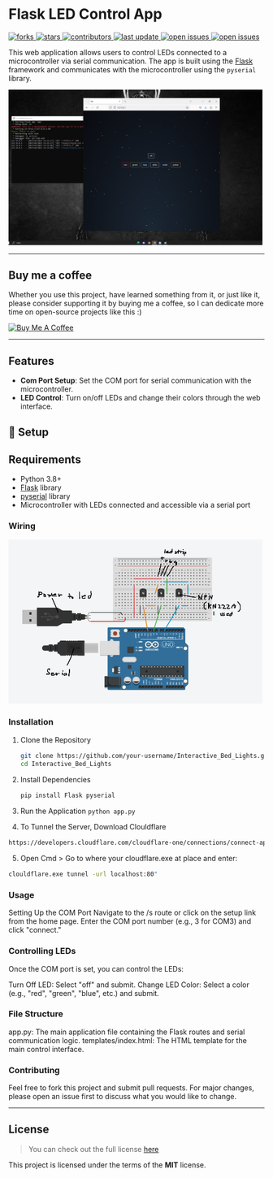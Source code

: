 # Flask LED Control App

<!-- Badges -->
<p>
  <a href="https://github.com/suragaru/Interactive_Bed_Lights/network/members">
    <img src="https://img.shields.io/github/forks/suragaru/Interactive_Bed_Lights" alt="forks" />
  </a>
  <a href="https://github.com/suragaru/Interactive_Bed_Lights/stargazers">
    <img src="https://img.shields.io/github/stars/suragaru/Interactive_Bed_Lights" alt="stars" />
  </a>
  <a href="https://github.com/suragaru/Interactive_Bed_Lights/graphs/contributors">
    <img src="https://img.shields.io/github/contributors/suragaru/Interactive_Bed_Lights" alt="contributors" />
  </a>
  <a href="">
    <img src="https://img.shields.io/github/last-commit/suragaru/Interactive_Bed_Lights" alt="last update" />
  </a>
  <a href="https://github.com/suragaru/Interactive_Bed_Lights/issues/">
    <img src="https://img.shields.io/github/issues/suragaru/Interactive_Bed_Lights" alt="open issues" />
  </a>  
  <a href="https://github.com/suragaru/Interactive_Bed_Lights/blob/main/LICENSE.md">
    <img src="https://img.shields.io/github/license/suragaru/Interactive_Bed_Lights" alt="open issues" />
  </a>  
</p>

This web application allows users to control LEDs connected to a microcontroller via serial communication. The app is built using the [Flask](https://flask.palletsprojects.com/) framework and communicates with the microcontroller using the `pyserial` library.<br>

<img src="https://github.com/mrrpickle/Interactive-Bed-Lights/blob/main/extra/theapp.png" width="500"/>

---

## Buy me a coffee

Whether you use this project, have learned something from it, or just like it, please consider supporting it by buying me a coffee, so I can dedicate more time on open-source projects like this :)

<!---<a href="https://www.buymeacoffee.com/igorantun" target="_blank"><img src="https://www.buymeacoffee.com/assets/img/custom_images/orange_img.png" alt="Buy Me A Coffee" style="height: auto !important;width: auto !important;" ></a>--->

<a href="https://ko-fi.com/suragarucoffee"> <img src="https://cdn.ko-fi.com/cdn/kofi3.png?v=3" alt="Buy Me A Coffee" height="40" width="auto"/></a>

---

## Features
- **Com Port Setup**: Set the COM port for serial communication with the microcontroller.
- **LED Control**: Turn on/off LEDs and change their colors through the web interface.


## :toolbox: Setup

## Requirements
- Python 3.8+
- [Flask](https://pypi.org/project/Flask/) library
- [pyserial](https://pypi.org/project/pyserial/) library
- Microcontroller with LEDs connected and accessible via a serial port


### Wiring
<img src="https://github.com/mrrpickle/Interactive-Bed-Lights/blob/main/extra/curcuit.png" width="500"/>

### Installation

1. Clone the Repository
   ```bash
   git clone https://github.com/your-username/Interactive_Bed_Lights.git
   cd Interactive_Bed_Lights
   ```
   
2. Install Dependencies
   ```bash
   pip install Flask pyserial
   ```
3. Run the Application
  `python app.py`

4. To Tunnel the Server, Download Clouldflare
  ```bash
  https://developers.cloudflare.com/cloudflare-one/connections/connect-apps/install-and-setup/installation
  ```
5. Open Cmd > Go to where your cloudflare.exe at place and enter:
  ```bash
  clouldflare.exe tunnel -url localhost:80" 
  ```
### Usage
Setting Up the COM Port
Navigate to the /s route or click on the setup link from the home page.
Enter the COM port number (e.g., 3 for COM3) and click "connect."

### Controlling LEDs
Once the COM port is set, you can control the LEDs:

Turn Off LED: Select "off" and submit.
Change LED Color: Select a color (e.g., "red", "green", "blue", etc.) and submit.

### File Structure
app.py: The main application file containing the Flask routes and serial communication logic.
templates/index.html: The HTML template for the main control interface.

### Contributing
Feel free to fork this project and submit pull requests. For major changes, please open an issue first to discuss what you would like to change.

---

## License
>You can check out the full license [here](https://github.com/suragaru/Interactive_Bed_Lights/blob/main/LICENSE.md)

This project is licensed under the terms of the **MIT** license.
